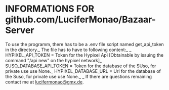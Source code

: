 # INFORMATIONS FOR github.com/LuciferMonao/Bazaar-Server

To use the programm, there has to be a .env file script named get_api_token in the directory._
The file has to have to following content:_
_
HYPIXEL_API_TOKEN = Token for the Hypixel Api [Obtainable by issuing the command "/api new" on the hypixel network]_
SUSO_DATABASE_API_TOKEN = Token for the database of the SUso, for private use use None._
HYPIXEL_DATABASE_URL = Url for the database of the Suso, for private use use None._
_
If there are questions remaining contact me at lucifermonao@gmx.de.
